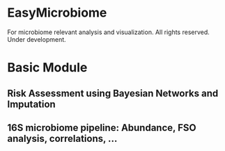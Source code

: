 # EasyMicrobiome
For microbiome relevant analysis and visualization. All rights reserved.
Under development.

# Basic Module
## Risk Assessment using Bayesian Networks and Imputation
## 16S microbiome pipeline: Abundance, FSO analysis, correlations, ...
